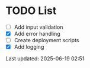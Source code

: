 # TODO List

- [ ] Add input validation
- [x] Add error handling
- [ ] Create deployment scripts
- [x] Add logging

Last updated: 2025-06-19 02:51
